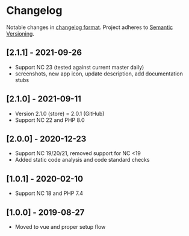 # Changelog
Notable changes in [changelog format](https://keepachangelog.com/en/1.0.0/). Project adheres to [Semantic Versioning](https://semver.org/spec/v2.0.0.html).

## [2.1.1] - 2021-09-26
- Support NC 23 (tested against current master daily)
- screenshots, new app icon, update description, add documentation stubs

## [2.1.0] - 2021-09-11
- Version 2.1.0 (store) = 2.0.1 (GitHub)
- Support NC 22 and PHP 8.0

## [2.0.0] - 2020-12-23
- Support NC 19/20/21, removed support for NC <19
- Added static code analysis and code standard checks

## [1.0.1] - 2020-02-10
- Support NC 18 and PHP 7.4

## [1.0.0] - 2019-08-27
- Moved to vue and proper setup flow

